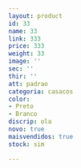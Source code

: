 ```yaml
---
layout: product
id: 33
name: 33
link: 333
price: 333
weight: 33
image: ''
sec: ''
thir: ''
att: padrao
categoria: casacos
color:
- Preto
- Branco
discrip: ola
novo: true
maisvendidos: true
stock: sim

---
```


